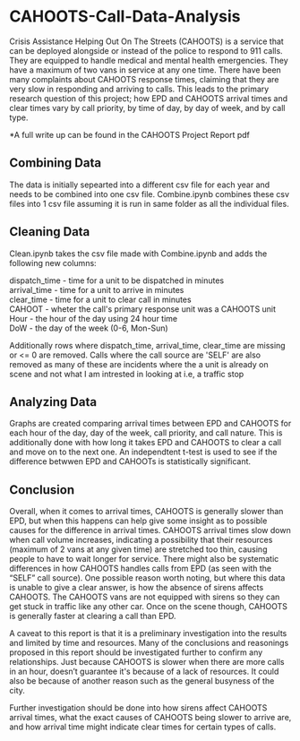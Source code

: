 # CAHOOTS-Call-Data-Analysis
Crisis Assistance Helping Out On The Streets (CAHOOTS) is a service that can be deployed alongside or instead of the police to respond to 911 calls. They are equipped to handle medical and mental health emergencies. They have a maximum of two vans in service at any one time. There have been many complaints about CAHOOTS response times, claiming that they are very slow in responding and arriving to calls. This leads to the primary research question of this project; how EPD and CAHOOTS arrival times and clear times vary by call priority, by time of day, by day of week, and by call type.

*A full write up can be found in the CAHOOTS Project Report pdf
## Combining Data
The data is initially sepearted into a different csv file for each year and needs to be combined into one csv file. Combine.ipynb combines these csv files into 1 csv file assuming it is run in same folder as all the individual files.
## Cleaning Data
Clean.ipynb takes the csv file made with Combine.ipynb and adds the following new columns:

dispatch_time - time for a unit to be dispatched in minutes  
arrival_time - time for a unit to arrive in minutes  
clear_time - time for a unit to clear call in minutes  
CAHOOT - wheter the call's primary response unit was a CAHOOTS unit  
Hour - the hour of the day using 24 hour time  
DoW - the day of the week (0-6, Mon-Sun)  

Additionally rows where dispatch_time, arrival_time, clear_time are missing or <= 0 are removed.
Calls where the call source are 'SELF' are also removed as many of these are incidents where the a unit is already on scene and not what I am intrested in looking at i.e, a traffic stop

## Analyzing Data
Graphs are created comparing arrival times between EPD and CAHOOTS for each hour of the day, day of the week, call priority, and call nature. This is additionally done with how long it takes EPD and CAHOOTS to clear a call and move on to the next one. An independtent t-test is used to see if the difference betwwen EPD and CAHOOTs is statistically significant. 

## Conclusion
Overall, when it comes to arrival times, CAHOOTS is generally slower than EPD, but when this happens can help give some insight as to possible causes for the difference in arrival times. CAHOOTS arrival times slow down when call volume increases, indicating a possibility that their resources (maximum of 2 vans at any given time) are stretched too thin, causing people to have to wait longer for service. There might also be systematic differences in how CAHOOTS handles calls from EPD (as seen with the “SELF” call source). One possible reason worth noting, but where this data is unable to give a clear answer, is how the absence of sirens affects CAHOOTS. The CAHOOTS vans are not equipped with sirens so they can get stuck in traffic like any other car. Once on the scene though, CAHOOTS is generally faster at clearing a call than EPD.

A caveat to this report is that it is a preliminary investigation into the results and limited by time and resources. Many of the conclusions and reasonings proposed in this report should be investigated further to confirm any relationships. Just because CAHOOTS is slower when there are more calls in an hour, doesn’t guarantee it's because of a lack of resources. It could also be because of another reason such as the general busyness of the city. 

Further investigation should be done into how sirens affect CAHOOTS arrival times, what the exact causes of CAHOOTS being slower to arrive are, and how arrival time might indicate clear times for certain types of calls. 
